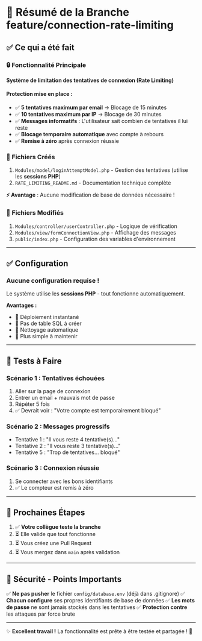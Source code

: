 # 📝 Résumé de la Branche feature/connection-rate-limiting

## ✅ Ce qui a été fait

### 🔒 Fonctionnalité Principale
**Système de limitation des tentatives de connexion (Rate Limiting)**

#### Protection mise en place :
- ✅ **5 tentatives maximum par email** → Blocage de 15 minutes
- ✅ **10 tentatives maximum par IP** → Blocage de 30 minutes  
- ✅ **Messages informatifs** : L'utilisateur sait combien de tentatives il lui reste
- ✅ **Blocage temporaire automatique** avec compte à rebours
- ✅ **Remise à zéro** après connexion réussie

### 📁 Fichiers Créés
1. `Modules/model/loginAttemptModel.php` - Gestion des tentatives (utilise les **sessions PHP**)
2. `RATE_LIMITING_README.md` - Documentation technique complète

**⚡ Avantage** : Aucune modification de base de données nécessaire !

### 📝 Fichiers Modifiés
1. `Modules/controller/userController.php` - Logique de vérification
2. `Modules/view/formConnectionView.php` - Affichage des messages
3. `public/index.php` - Configuration des variables d'environnement

---

## ✅ Configuration

### Aucune configuration requise !
Le système utilise les **sessions PHP** - tout fonctionne automatiquement.

**Avantages :**
- 🚀 Déploiement instantané
- 💾 Pas de table SQL à créer
- 🔄 Nettoyage automatique
- 🎯 Plus simple à maintenir

---

## 🧪 Tests à Faire

### Scénario 1 : Tentatives échouées
1. Aller sur la page de connexion
2. Entrer un email + mauvais mot de passe
3. Répéter 5 fois
4. ✅ Devrait voir : "Votre compte est temporairement bloqué"

### Scénario 2 : Messages progressifs
- Tentative 1 : "Il vous reste 4 tentative(s)..."
- Tentative 2 : "Il vous reste 3 tentative(s)..."
- Tentative 5 : "Trop de tentatives... bloqué"

### Scénario 3 : Connexion réussie
1. Se connecter avec les bons identifiants
2. ✅ Le compteur est remis à zéro

---

## 🎯 Prochaines Étapes

1. ✅ **Votre collègue teste la branche**
2. ⏳ Elle valide que tout fonctionne
3. ⏳ Vous créez une Pull Request
4. ⏳ Vous mergez dans `main` après validation

---

## 🔐 Sécurité - Points Importants

✅ **Ne pas pusher** le fichier `config/database.env` (déjà dans .gitignore)
✅ **Chacun configure** ses propres identifiants de base de données
✅ **Les mots de passe** ne sont jamais stockés dans les tentatives
✅ **Protection contre** les attaques par force brute

---

✨ **Excellent travail !** La fonctionnalité est prête à être testée et partagée ! 🎉
